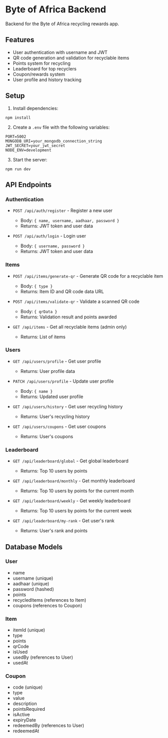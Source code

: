 # Byte of Africa Backend

Backend for the Byte of Africa recycling rewards app.

## Features

- User authentication with username and JWT
- QR code generation and validation for recyclable items
- Points system for recycling
- Leaderboard for top recyclers
- Coupon/rewards system
- User profile and history tracking

## Setup

1. Install dependencies:
```
npm install
```

2. Create a `.env` file with the following variables:
```
PORT=5002
MONGODB_URI=your_mongodb_connection_string
JWT_SECRET=your_jwt_secret
NODE_ENV=development
```

3. Start the server:
```
npm run dev
```

## API Endpoints

### Authentication

- `POST /api/auth/register` - Register a new user
  - Body: `{ name, username, aadhaar, password }`
  - Returns: JWT token and user data

- `POST /api/auth/login` - Login user
  - Body: `{ username, password }`
  - Returns: JWT token and user data

### Items

- `POST /api/items/generate-qr` - Generate QR code for a recyclable item
  - Body: `{ type }`
  - Returns: Item ID and QR code data URL

- `POST /api/items/validate-qr` - Validate a scanned QR code
  - Body: `{ qrData }`
  - Returns: Validation result and points awarded

- `GET /api/items` - Get all recyclable items (admin only)
  - Returns: List of items

### Users

- `GET /api/users/profile` - Get user profile
  - Returns: User profile data

- `PATCH /api/users/profile` - Update user profile
  - Body: `{ name }`
  - Returns: Updated user profile

- `GET /api/users/history` - Get user recycling history
  - Returns: User's recycling history

- `GET /api/users/coupons` - Get user coupons
  - Returns: User's coupons

### Leaderboard

- `GET /api/leaderboard/global` - Get global leaderboard
  - Returns: Top 10 users by points

- `GET /api/leaderboard/monthly` - Get monthly leaderboard
  - Returns: Top 10 users by points for the current month

- `GET /api/leaderboard/weekly` - Get weekly leaderboard
  - Returns: Top 10 users by points for the current week

- `GET /api/leaderboard/my-rank` - Get user's rank
  - Returns: User's rank and points

## Database Models

### User
- name
- username (unique)
- aadhaar (unique)
- password (hashed)
- points
- recycledItems (references to Item)
- coupons (references to Coupon)

### Item
- itemId (unique)
- type
- points
- qrCode
- isUsed
- usedBy (references to User)
- usedAt

### Coupon
- code (unique)
- type
- value
- description
- pointsRequired
- isActive
- expiryDate
- redeemedBy (references to User)
- redeemedAt 